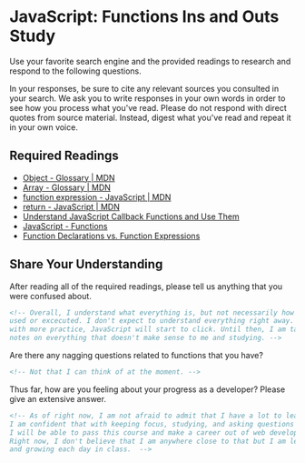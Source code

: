 # JavaScript: Functions Ins and Outs Study

Use your favorite search engine and the provided readings to research and
respond to the following questions.

In your responses, be sure to cite any relevant sources you consulted in your
search. We ask you to write responses in your own words in order to see how you
process what you've read. Please do not respond with direct quotes from source
material. Instead, digest what you've read and repeat it in your own voice.

## Required Readings

-   [Object - Glossary | MDN](https://developer.mozilla.org/en-US/docs/Glossary/Object)
-   [Array - Glossary | MDN](https://developer.mozilla.org/en-US/docs/Glossary/Array)
-   [function expression - JavaScript | MDN](https://developer.mozilla.org/en-US/docs/Web/JavaScript/Reference/Operators/function)
-   [return - JavaScript | MDN](https://developer.mozilla.org/en-US/docs/Web/JavaScript/Reference/Statements/return)
-   [Understand JavaScript Callback Functions and Use Them](http://javascriptissexy.com/understand-javascript-callback-functions-and-use-them)
-   [JavaScript - Functions](http://www.quirksmode.org/js/function.html)
-   [Function Declarations vs. Function Expressions](https://javascriptweblog.wordpress.com/2010/07/06/function-declarations-vs-function-expressions)

## Share Your Understanding

After reading all of the required readings, please tell us anything that you
were confused about.

```md
<!-- Overall, I understand what everything is, but not necessarily how they are
used or excecuted. I don't expect to understand everything right away. I think that
with more practice, JavaScript will start to click. Until then, I am taking
notes on everything that doesn't make sense to me and studying. -->
```

Are there any nagging questions related to functions that you have?

```md
<!-- Not that I can think of at the moment. -->
```

Thus far, how are you feeling about your progress as a developer? Please give an
extensive answer.

```md
<!-- As of right now, I am not afraid to admit that I have a lot to learn.
I am confident that with keeping focus, studying, and asking questions that
I will be able to pass this course and make a career out of web development.
Right now, I don't believe that I am anywhere close to that but I am learning
and growing each day in class.  -->
```
